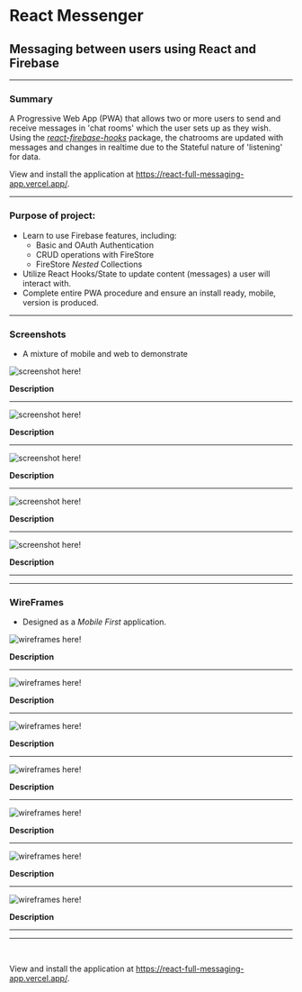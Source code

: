 # React Messenger 
## Messaging between users using React and Firebase

---
### Summary
A Progressive Web App (PWA) that allows two or more users to send and receive messages in 'chat rooms' which the user sets up as they wish. Using the [*react-firebase-hooks*](https://github.com/CSFrequency/react-firebase-hooks) package, the chatrooms are updated with messages and changes in realtime due to the Stateful nature of 'listening' for data.  

View and install the application at https://react-full-messaging-app.vercel.app/.

---

### Purpose of project:
- Learn to use Firebase features, including:
  - Basic and OAuth Authentication 
  - CRUD operations with FireStore
  - FireStore *Nested* Collections
- Utilize React Hooks/State to update content (messages) a user will interact with.
- Complete entire PWA procedure and ensure an install ready, mobile, version is produced.

---

### Screenshots
- A mixture of mobile and web to demonstrate

![screenshot here!](url)
<figcaption><strong>Description</strong></figcaption>

---

![screenshot here!](url)
<figcaption><strong>Description</strong></figcaption>

---

![screenshot here!](url)
<figcaption><strong>Description</strong></figcaption>

---

![screenshot here!](url)
<figcaption><strong>Description</strong></figcaption>

---

![screenshot here!](url)
<figcaption><strong>Description</strong></figcaption>

---
---

### WireFrames 
- Designed as a *Mobile First* application.

![wireframes here!](url)
<figcaption><strong>Description</strong></figcaption>

---

![wireframes here!](url)
<figcaption><strong>Description</strong></figcaption>

---

![wireframes here!](url)
<figcaption><strong>Description</strong></figcaption>

---

![wireframes here!](url)
<figcaption><strong>Description</strong></figcaption>

---

![wireframes here!](url)
<figcaption><strong>Description</strong></figcaption>

---

![wireframes here!](url)
<figcaption><strong>Description</strong></figcaption>

---

![wireframes here!](url)
<figcaption><strong>Description</strong></figcaption>

---

---
<br />

View and install the application at https://react-full-messaging-app.vercel.app/.
